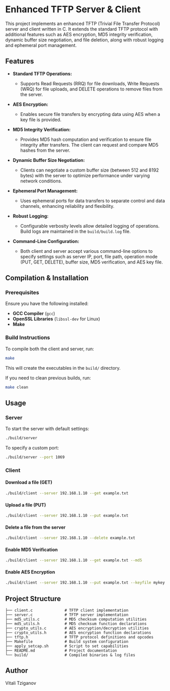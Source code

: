 # Enhanced TFTP Server & Client

This project implements an enhanced TFTP (Trivial File Transfer Protocol) server and client written in C. It extends the standard TFTP protocol with additional features such as AES encryption, MD5 integrity verification, dynamic buffer size negotiation, and file deletion, along with robust logging and ephemeral port management.

## Features

- **Standard TFTP Operations:**

  - Supports Read Requests (RRQ) for file downloads, Write Requests (WRQ) for file uploads, and DELETE operations to remove files from the server.

- **AES Encryption:**

  - Enables secure file transfers by encrypting data using AES when a key file is provided.

- **MD5 Integrity Verification:**

  - Provides MD5 hash computation and verification to ensure file integrity after transfers. The client can request and compare MD5 hashes from the server.

- **Dynamic Buffer Size Negotiation:**

  - Clients can negotiate a custom buffer size (between 512 and 8192 bytes) with the server to optimize performance under varying network conditions.

- **Ephemeral Port Management:**

  - Uses ephemeral ports for data transfers to separate control and data channels, enhancing reliability and flexibility.

- **Robust Logging:**

  - Configurable verbosity levels allow detailed logging of operations. Build logs are maintained in the `build/build.log` file.

- **Command-Line Configuration:**

  - Both client and server accept various command-line options to specify settings such as server IP, port, file path, operation mode (PUT, GET, DELETE), buffer size, MD5 verification, and AES key file.

## Compilation & Installation

### Prerequisites

Ensure you have the following installed:

- **GCC Compiler** (`gcc`)
- **OpenSSL Libraries** (`libssl-dev` for Linux)
- **Make**

### Build Instructions

To compile both the client and server, run:

```sh
make
```

This will create the executables in the `build/` directory.

If you need to clean previous builds, run:

```sh
make clean
```

## Usage

### Server

To start the server with default settings:

```sh
./build/server
```

To specify a custom port:

```sh
./build/server --port 1069
```

### Client

#### Download a file (GET)

```sh
./build/client --server 192.168.1.10 --get example.txt
```

#### Upload a file (PUT)

```sh
./build/client --server 192.168.1.10 --put example.txt
```

#### Delete a file from the server

```sh
./build/client --server 192.168.1.10 --delete example.txt
```

#### Enable MD5 Verification

```sh
./build/client --server 192.168.1.10 --get example.txt --md5
```

#### Enable AES Encryption

```sh
./build/client --server 192.168.1.10 --put example.txt --keyfile mykey.aes
```

## Project Structure

```
├── client.c              # TFTP client implementation
├── server.c              # TFTP server implementation
├── md5_utils.c           # MD5 checksum computation utilities
├── md5_utils.h           # MD5 checksum function declarations
├── crypto_utils.c        # AES encryption/decryption utilities
├── crypto_utils.h        # AES encryption function declarations
├── tftp.h                # TFTP protocol definitions and opcodes
├── Makefile              # Build system configuration
├── apply_setcap.sh       # Script to set capabilities
├── README.md             # Project documentation
└── build/                # Compiled binaries & log files
```

## Author

Vitali Tziganov
